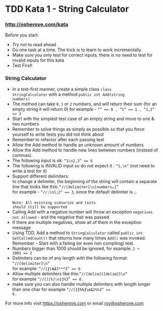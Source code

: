 # TDD Kata 1 - String Calculator

### http://osherove.com/kata
Before you start:
- Try not to read ahead .
- Do one task at a time. The trick is to learn to work incrementally.
- Make sure you only test for correct inputs. there is no need to test for invalid inputs for
this kata
- Test First!
### String Calculator
- In a test-first manner, create a simple class <code>class StringCalculator</code> with a method <code>public int Add(string numbers)</code>
- The method can take <code>0</code>, <code>1</code> or <code>2</code> numbers, and will return their sum (for an empty string it will return 0) 
  for example - <code>“” == 0 , “1” == 1 , “1,2” == 3</code>
- Start with the simplest test case of an empty string and move to one & two numbers
- Remember to solve things as simply as possible so that you force yourself to write tests you did not think about
- Remember to refactor after each passing test
- Allow the Add method to handle an unknown amount of numbers
- Allow the Add method to handle new lines between numbers (instead of commas).
- The following input is ok: <code>“1\n2,3” == 6</code>
- The following is INVALID input so do not expect it : <code>“1,\n”</code> (not need to write a test for it)
- Support different delimiters:<br>
   to change a delimiter, the beginning of the string will contain a separate line that looks like this:
  <code>“//[delimiter]\n[numbers…]”</code><br>
   for example - <code>“//;\n1;2” == 3</code>, since the default delimiter is <code>;</code>.<br>
  <br>
  <code>Note: All existing scenarios and tests should still be supported</code>
- Calling Add with a negative number will throw an exception <code>negatives not allowed</code> - and the negative that was passed.
- If there are multiple negatives, show all of them in the exception message
- Using TDD, Add a method to <code>StringCalculator</code> called <code>public int GetCalledCount()</code> that returns how many times 
  <code>Add()</code> was invoked.<br>
  Remember - Start with a failing (or even non compiling) test.
- Numbers bigger than 1000 should be ignored, for example:
   <code>2 + 1001 == 2</code>
- Delimiters can be of any length with the following format: <code>“//[delimiter]\n”</code><br>
  for example: <code>“//[***]\n1***2***3” == 6</code>
- Allow multiple delimiters like this:<code>“//[delim1][delim2]\n”</code><br>
  for example <code>“//[*][%]\n1*2%3” == 6.</code>
- make sure you can also handle multiple delimiters with length longer than one char 
  for example <code>“//[**][%%]\n1**2%%3” == 6.</code>
    
For more info visit https://osherove.com or email roy@osherove.com 

